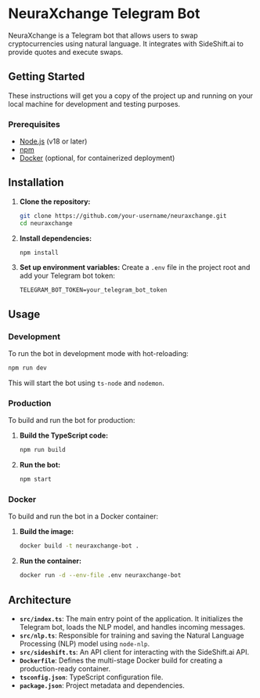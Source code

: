 # NeuraXchange Telegram Bot

NeuraXchange is a Telegram bot that allows users to swap cryptocurrencies using natural language. It integrates with SideShift.ai to provide quotes and execute swaps.

## Getting Started

These instructions will get you a copy of the project up and running on your local machine for development and testing purposes.

### Prerequisites

- [Node.js](https://nodejs.org/) (v18 or later)
- [npm](https://www.npmjs.com/)
- [Docker](https://www.docker.com/) (optional, for containerized deployment)

## Installation

1.  **Clone the repository:**
    ```bash
    git clone https://github.com/your-username/neuraxchange.git
    cd neuraxchange
    ```

2.  **Install dependencies:**
    ```bash
    npm install
    ```

3.  **Set up environment variables:**
    Create a `.env` file in the project root and add your Telegram bot token:
    ```
    TELEGRAM_BOT_TOKEN=your_telegram_bot_token
    ```

## Usage

### Development

To run the bot in development mode with hot-reloading:

```bash
npm run dev
```

This will start the bot using `ts-node` and `nodemon`.

### Production

To build and run the bot for production:

1.  **Build the TypeScript code:**
    ```bash
    npm run build
    ```

2.  **Run the bot:**
    ```bash
    npm start
    ```

### Docker

To build and run the bot in a Docker container:

1.  **Build the image:**
    ```bash
    docker build -t neuraxchange-bot .
    ```

2.  **Run the container:**
    ```bash
    docker run -d --env-file .env neuraxchange-bot
    ```

## Architecture

-   **`src/index.ts`**: The main entry point of the application. It initializes the Telegram bot, loads the NLP model, and handles incoming messages.
-   **`src/nlp.ts`**: Responsible for training and saving the Natural Language Processing (NLP) model using `node-nlp`.
-   **`src/sideshift.ts`**: An API client for interacting with the SideShift.ai API.
-   **`Dockerfile`**: Defines the multi-stage Docker build for creating a production-ready container.
-   **`tsconfig.json`**: TypeScript configuration file.
-   **`package.json`**: Project metadata and dependencies.
